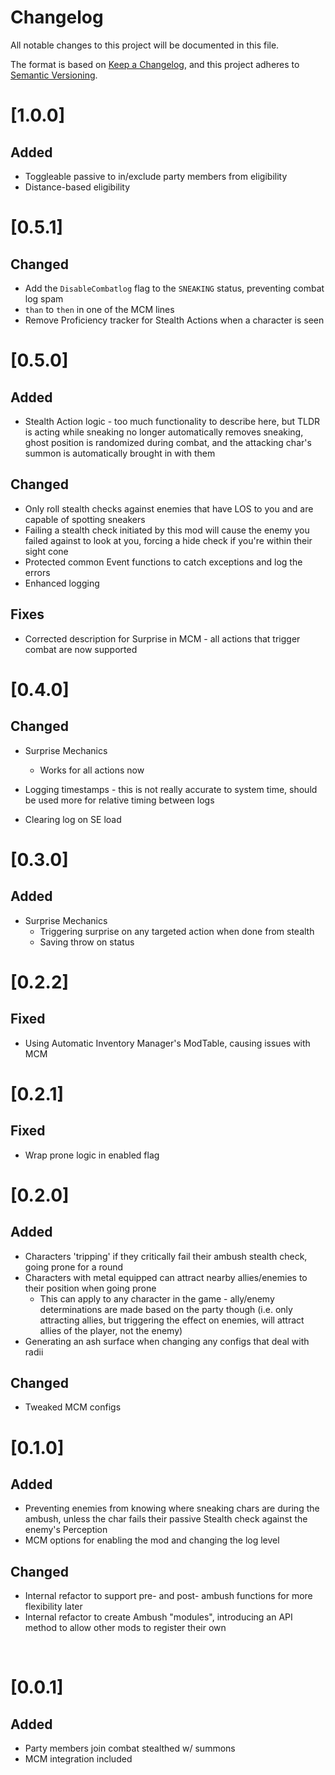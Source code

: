 # Changelog

All notable changes to this project will be documented in this file.

The format is based on [Keep a Changelog](https://keepachangelog.com/en/1.0.0/),
and this project adheres to [Semantic Versioning](https://semver.org/spec/v2.0.0.html).

# [1.0.0]
## Added
- Toggleable passive to in/exclude party members from eligibility
- Distance-based eligibility

# [0.5.1]

## Changed

- Add the `DisableCombatlog` flag to the `SNEAKING` status, preventing combat log spam
- `than` to `then` in one of the MCM lines
- Remove Proficiency tracker for Stealth Actions when a character is seen

# [0.5.0]

## Added

- Stealth Action logic - too much functionality to describe here, but TLDR is acting while sneaking no longer automatically removes sneaking, ghost position is randomized during combat, and the attacking char's summon is automatically brought in with them

## Changed

- Only roll stealth checks against enemies that have LOS to you and are capable of spotting sneakers
- Failing a stealth check initiated by this mod will cause the enemy you failed against to look at you, forcing a hide check if you're within their sight cone
- Protected common Event functions to catch exceptions and log the errors
- Enhanced logging

## Fixes

- Corrected description for Surprise in MCM - all actions that trigger combat are now supported

# [0.4.0]

## Changed

- Surprise Mechanics
  - Works for all actions now

- Logging timestamps - this is not really accurate to system time, should be used more for relative timing between logs
- Clearing log on SE load

# [0.3.0]

## Added

- Surprise Mechanics
  - Triggering surprise on any targeted action when done from stealth
  - Saving throw on status
  
# [0.2.2]

## Fixed

- Using Automatic Inventory Manager's ModTable, causing issues with MCM

# [0.2.1]

## Fixed

- Wrap prone logic in enabled flag

# [0.2.0]

## Added

- Characters 'tripping' if they critically fail their ambush stealth check, going prone for a round
- Characters with metal equipped can attract nearby allies/enemies to their position when going prone
  - This can apply to any character in the game - ally/enemy determinations are made based on the party though (i.e. only attracting allies, but triggering the effect on enemies, will attract allies of the player, not the enemy)
- Generating an ash surface when changing any configs that deal with radii

## Changed

- Tweaked MCM configs

# [0.1.0]

## Added

- Preventing enemies from knowing where sneaking chars are during the ambush, unless the char fails their passive Stealth check against the enemy's Perception
- MCM options for enabling the mod and changing the log level

## Changed

- Internal refactor to support pre- and post- ambush functions for more flexibility later
- Internal refactor to create Ambush "modules", introducing an API method to allow other mods to register their own

<br/>

# [0.0.1]

## Added

- Party members join combat stealthed w/ summons
- MCM integration included
